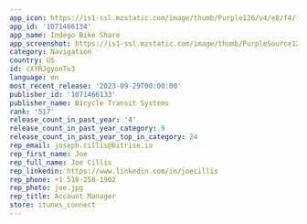 ```yaml
---
app_icon: https://is1-ssl.mzstatic.com/image/thumb/Purple126/v4/e8/f4/ff/e8f4ffd7-6d98-ebab-04df-535154e4aec0/AppIcon-0-1x_U007emarketing-0-4-0-85-220.png/1024x1024bb.png
app_id: '1071466134'
app_name: Indego Bike Share
app_screenshot: https://is1-ssl.mzstatic.com/image/thumb/PurpleSource126/v4/46/94/2b/46942b06-6615-7d0e-39e3-6c33301a3f27/4ee6d02f-43aa-439c-bf35-ff3d6c9af6bd_Simulator_Screen_Shot_-_iPhone_14_Plus_-_2023-05-23_at_10.35.53.png/1284x2778bb.png
category: Navigation
country: US
id: cXYRJgyonTu3
language: en
most_recent_release: '2023-09-29T00:00:00'
publisher_id: '1071466133'
publisher_name: Bicycle Transit Systems
rank: '517'
release_count_in_past_year: '4'
release_count_in_past_year_category: 9
release_count_in_past_year_top_in_category: 24
rep_email: joseph.cillis@bitrise.io
rep_first_name: Joe
rep_full_name: Joe Cillis
rep_linkedin: https://www.linkedin.com/in/joecillis
rep_phone: +1 518-258-1902
rep_photo: joe.jpg
rep_title: Account Manager
store: itunes_connect
---
```

